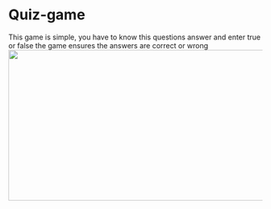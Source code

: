 # Quiz-game
This game is simple, you have to know this questions answer and enter true or false the game ensures the answers are correct or wrong
<img src="https://i.postimg.cc/2Sx4kFgc/Screenshot-51.png" width="600" height="300">

